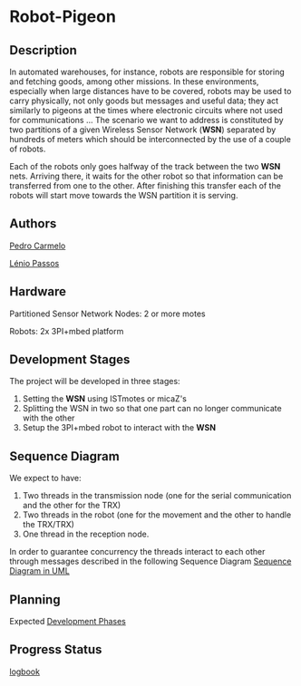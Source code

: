 ﻿# Robot-Pigeon
## Description
In automated warehouses, for instance, robots are
responsible for storing and fetching goods, among other
missions. In these environments, especially when large
distances have to be covered, robots may be used to
carry physically, not only goods but messages and useful
data; they act similarly to pigeons at the times where
electronic circuits where not used for communications ...
The scenario we want to address is constituted by two
partitions of a given Wireless Sensor Network (**WSN**) separated by hundreds of
meters which should be interconnected by the use of a
couple of robots.

Each of the robots only goes halfway of the track
between the two **WSN** nets. Arriving there, it waits for
the other robot so that information can be transferred
from one to the other. After finishing this transfer each
of the robots will start move towards the WSN partition
it is serving.

## Authors
[Pedro Carmelo](pedro.carmelo@tecnico.ulisboa.pt "pedro.carmelo@tecnico.ulisboa.pt")

[Lénio Passos](lenio.passos@tecnico.ulisboa.pt "lenio.passos@tecnico.ulisboa.pt")
## Hardware
Partitioned Sensor Network Nodes: 2 or more motes 

Robots: 2x 3PI+mbed platform
## Development Stages
The project will be developed in three stages: 

1. Setting the **WSN** using ISTmotes or micaZ's
2. Splitting the WSN in two so that one part can no longer communicate with the other
3. Setup the 3PI+mbed robot to interact with the **WSN**

## Sequence Diagram
We expect to have:

1. Two threads in the transmission node (one for the serial communication and the other for the TRX)
2. Two threads in the robot (one for the movement and the other to handle the TRX/TRX)
3. One thread in the reception node.

In order to guarantee concurrency the threads interact to each other through messages described in the following Sequence Diagram
[Sequence Diagram in UML](/seq_diagram/seq_diagram.pdf)

## Planning
Expected 
[Development Phases](https://gantt.twproject.com:443/project/1X9-150909F55DB75F812A38D3DC79EC746290AEFCA972CD7598750899819941F094)


## Progress Status
[logbook](logbook.md)
